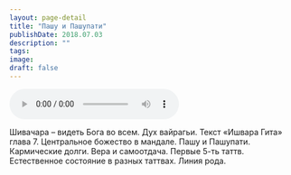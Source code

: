 ```yaml
---
layout: page-detail
title: "Пашу и Пашупати"
publishDate: 2018.07.03
description: ""
tags:
image:
draft: false
---
```


<audio title="2018.07.03 - Пашу и Пашупати.mp3" src="/upload/iblock/94a/94a15e78b6df569e8f279a9cf86e8ef4.mp3" controls=""></audio>

 Шивачара – видеть Бога во всем. Дух вайрагьи. Текст «Ишвара Гита» глава 7\. Центральное божество в мандале. Пашу и Пашупати. Кармические долги. Вера и самоотдача. Первые 5-ть таттв. Естественное состояние в разных таттвах. Линия рода. 

  
